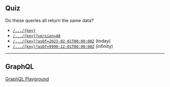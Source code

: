 ## Quiz
Do these queries all return the same data?
* [`/.../{key}`](https://www.factorio.school/api/blueprint/-KnQ865j-qQ21WoUPbd3)
* [`/.../{key}?version=48`](https://www.factorio.school/api/blueprint/-KnQ865j-qQ21WoUPbd3?version=48)
* [`/.../{key}?asOf=2023-02-01T00:00:00Z`](https://www.factorio.school/api/blueprint/-KnQ865j-qQ21WoUPbd3?asOf=2023-02-01T00:00:00Z) (today)
* [`/.../{key}?asOf=9999-12-01T00:00:00Z`](https://www.factorio.school/api/blueprint/-KnQ865j-qQ21WoUPbd3?asOf=9999-12-01T00:00:00Z) (infinity)
---

## GraphQL

[GraphQL Playground](https://www.factorio.school/graphql-playground/)
